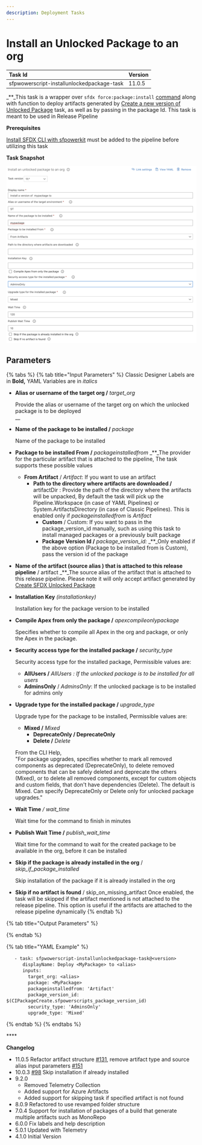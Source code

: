 ```yaml
---
description: Deployment Tasks
---
```


# Install an Unlocked Package to an org

| Task Id | Version |
| :--- | :--- |
| sfpwowerscript-installunlockedpackage-task | 11.0.5 |

_\*\*_This task is a wrapper over `sfdx force:package:install` [command](https://developer.salesforce.com/docs/atlas.en-us.sfdx_cli_reference.meta/sfdx_cli_reference/cli_reference_force_package.htm) along with function to deploy artifacts generated by [Create a new version of Unlocked Package](../packaging-tasks/create-a-new-version-of-unlocked-package.md) task, as well as by passing in the package Id. This task is meant to be used in Release Pipeline

**Prerequisites**

[Install SFDX CLI with sfpowerkit](../utility-tasks/install-sfdx-cli-with-sfpowerkit.md) must be added to the pipeline before utilizing this task

**Task Snapshot**

![](../../../.gitbook/assets/installunlockedpackage.png)

## Parameters

{% tabs %}
{% tab title="Input Parameters" %}
Classic Designer Labels are in **Bold,** YAML Variables are in _italics_

* **Alias or username of the target org /** _target\_org_

  Provide the alias or username of the target org on which the unlocked package is to be deployed  
  \_\_

* **Name of the package to be installed /** _package_

  Name of the package to be installed

* **Package to be installed From /** _packageinstalledfrom_ _\*\*_The provider for the particular artifact that is attached to the pipeline, The task supports these possible values
  * **From Artifact** / _Artifact_: If you want to use an artifact   
    * **Path to the directory where artifacts are downloaded /** artifactDir :  Provide the path of the directory where the artifacts will be unpacked, By default the task will pick up the Pipeline.Workspace \(in case of YAML Pipelines\) or System.ArtifactsDirectory \(in case of Classic Pipelines\). This is enabled only if _packageinstalledfrom_  is _Artifact_  
      * **Custom** / Custom:  If  you want to pass in the package\_version\_id manually, such as using this task to install managed packages or a previously built package  
      * **Package Version Id /** _package\_version\_id:_  _\*\*_Only enabled if the above option \(Package to be installed from is Custom\), pass the  version id of the package  
* **Name of the artifact \(source alias \) that is attached to this release pipeline** / artifact _\*\*_The source alias of the artifact that is attached to this release pipeline. Please note it will only accept artifact generated by [Create SFDX Unlocked Package](../packaging-tasks/create-a-new-version-of-unlocked-package.md)
* **Installation Key** _\(installationkey\)_

  Installation key for the package version to be installed

* **Compile Apex from only the package /** _apexcompileonlypackage_

  Specifies whether to compile all Apex in the org and package, or only the Apex in the package.

* **Security access type for the installed package /** _security\_type_

  Security access type for the installed package, Permissible values are:

  * **AllUsers /** _AllUsers : If the unlocked package is to be installed for all users_  
  * **AdminsOnly** / _AdminsOnly_: If the unlocked package is to be installed for admins only  

* **Upgrade type for the installed package /** _upgrade\_type_

  Upgrade type for the package to be installed, Permissible values are:

  * **Mixed /** _Mixed_  
    * **DeprecateOnly / DeprecateOnly**   
    * **Delete /** _Delete_  

  From the CLI Help,  
  "For package upgrades, specifies whether to mark all removed components as deprecated \(DeprecateOnly\), to delete removed components that can be safely deleted and deprecate the others \(Mixed\), or to delete all removed components, except for custom objects and custom fields, that don't have dependencies \(Delete\). The default is Mixed. Can specify DeprecateOnly or Delete only for unlocked package upgrades."

* **Wait Time** _/ wait\_time_

  Wait time for the command to finish in minutes

* **Publish Wait Time /** _publish\_wait\_time_

  Wait time for the command to wait for the created package to be available in the org, before it can be installed

* **Skip if the package is already installed in the org** / _skip\_if\_package\_installed_

  Skip installation of the package if it is already installed in the org

* **Skip if no artifact is found** / skip\_on\_missing\_artifact Once enabled, the task will be skipped if the artifact mentioned is not attached to the release pipeline. This option is useful if the artifacts are attached to the release pipeline dynamically
{% endtab %}

{% tab title="Output Parameters" %}

{% endtab %}

{% tab title="YAML Example" %}
```text
   - task: sfpwowerscript-installunlockedpackage-task@<version>
      displayName: Deploy <MyPackage> to <alias>
      inputs:
        target_org: <alias>
        package: <MyPackage>
        packageinstalledfrom: 'Artifact'
        package_version_id: $(CIPackageCreate.sfpowerscripts_package_version_id)
        security_type: 'AdminsOnly'
        upgrade_type: 'Mixed'
```
{% endtab %}
{% endtabs %}

\*\*\*\*

**Changelog**

* 11.0.5 Refactor artifact structure [\#131](https://github.com/Accenture/sfpowerscripts/pull/131), remove artifact type and source alias input parameters [\#151](https://github.com/Accenture/sfpowerscripts/pull/151)
* 10.0.3 [\#98](https://github.com/Accenture/sfpowerscripts/pull/98) Skip installation if already installed
* 9.2.0
  * Removed Telemetry Collection
  * Added support for Azure Artifacts
  * Added support for skipping task if specified artifact is not found
* 8.0.9 Refactored to use revamped folder structure
* 7.0.4 Support for installation of packages of a build that generate multiple artifacts such as MonoRepo
* 6.0.0 Fix labels and help description
* 5.0.1 Updated with Telemetry
* 4.1.0 Initial Version

